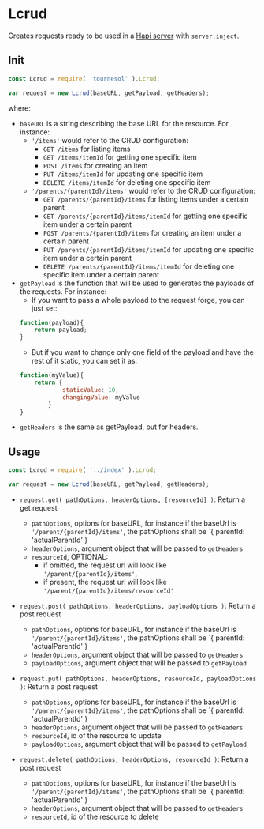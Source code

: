 # Lcrud

Creates requests ready to be used in a [Hapi server](https://github.com/hapijs/hapi) with `server.inject`.

## Init

```javascript
const Lcrud = require( 'tournesol' ).Lcrud;

var request = new Lcrud(baseURL, getPayload, getHeaders);
```

where:

* `baseURL` is a string describing the base URL for the resource. For instance:
    - `'/items'` would refer to the CRUD configuration: 
        * `GET /items` for listing items
        * `GET /items/itemId` for getting one specific item
        * `POST /items` for creating an item
        * `PUT /items/itemId` for updating one specific item
        * `DELETE /items/itemId` for deleting one specific item
    - `'/parents/{parentId}/items'` would refer to the CRUD configuration: 
        * `GET /parents/{parentId}/items` for listing items under a certain parent
        * `GET /parents/{parentId}/items/itemId` for getting one specific item under a certain parent
        * `POST /parents/{parentId}/items` for creating an item under a certain parent
        * `PUT /parents/{parentId}/items/itemId` for updating one specific item under a certain parent
        * `DELETE /parents/{parentId}/items/itemId` for deleting one specific item under a certain parent
* `getPayload` is the function that will be used to generates the payloads of the requests. For instance:
    - If you want to pass a whole payload to the request forge, you can just set:
    ```javascript
    function(payload){
        return payload;
    }
    ```
    - But if you want to change only one field of the payload and have the rest of it static, you can set it as:
    ```javascript
    function(myValue){
        return {
                staticValue: 10,
                changingValue: myValue
            }
    }
    ```
* `getHeaders` is the same as getPayload, but for headers.

## Usage

```javascript
const Lcrud = require( '../index' ).Lcrud;

var request = new Lcrud(baseURL, getPayload, getHeaders);
```

* `request.get( pathOptions, headerOptions, [resourceId] )`: Return a get request
    - `pathOptions`, options for baseURL, for instance if the baseUrl is `'/parent/{parentId}/items'`, the pathOptions shall be `{ parentId: 'actualParentId' }
    - `headerOptions`, argument object that will be passed to `getHeaders`
    - `resourceId`, OPTIONAL:
        * if omitted, the request url will look like `'/parent/{parentId}/items'`,
        * if present, the request url will look like `'/parent/{parentId}/items/resourceId'`
        
* `request.post( pathOptions, headerOptions, payloadOptions )`: Return a post request
    - `pathOptions`, options for baseURL, for instance if the baseUrl is `'/parent/{parentId}/items'`, the pathOptions shall be `{ parentId: 'actualParentId' }
    - `headerOptions`, argument object that will be passed to `getHeaders`
    - `payloadOptions`, argument object that will be passed to `getPayload`

* `request.put( pathOptions, headerOptions, resourceId, payloadOptions )`: Return a post request
    - `pathOptions`, options for baseURL, for instance if the baseUrl is `'/parent/{parentId}/items'`, the pathOptions shall be `{ parentId: 'actualParentId' }
    - `headerOptions`, argument object that will be passed to `getHeaders`
    - `resourceId`, id of the resource to update
    - `payloadOptions`, argument object that will be passed to `getPayload`

* `request.delete( pathOptions, headerOptions, resourceId )`: Return a post request
    - `pathOptions`, options for baseURL, for instance if the baseUrl is `'/parent/{parentId}/items'`, the pathOptions shall be `{ parentId: 'actualParentId' }
    - `headerOptions`, argument object that will be passed to `getHeaders`
    - `resourceId`, id of the resource to delete